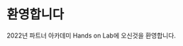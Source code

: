 # 환영합니다
2022년 파트너 아카데미 Hands on Lab에 오신것을 환영합니다.</br>
<!--[readmecss](./Images/why_does_not_apply_css_in_github.png)-->
